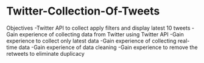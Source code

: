 # Twitter-Collection-Of-Tweets
Objectives -Twitter API to collect apply filters and display latest 10 tweets -Gain experience of collecting data from Twitter using Twitter API -Gain experience to collect only latest data  -Gain experience of collecting real-time data -Gain experience of data cleaning -Gain experience to remove the retweets to eliminate duplicacy

